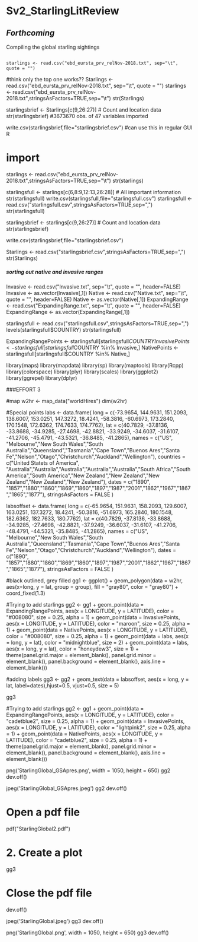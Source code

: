 # Sv2_StarlingLitReview

<h2><i>Forthcoming</i></h2>

Compiling the global starling sightings
 
<pre class="r"><code>
starlings <- read.csv("ebd_eursta_prv_relNov-2018.txt", sep="\t", quote = "")
</code></pre>

#think only the top one works??
Starlings <- read.csv("ebd_eursta_prv_relNov-2018.txt", sep="\t", quote = "")
starlings <- read.csv("ebd_eursta_prv_relNov-2018.txt",stringsAsFactors=TRUE,sep="\t")
str(Starlings)

starlingsbrief <- Starlings[c(9,26:27)] # Count and location data
str(starlingsbrief) #3673670 obs. of  47 variables imported

write.csv(starlingsbrief,file="starlingsbrief.csv") #can use this in regular GUI R


# import
starlings <- read.csv("ebd_eursta_prv_relNov-2018.txt",stringsAsFactors=TRUE,sep="\t")
str(starlings)

starlingsfull <- starlings[c(6,8:9,12:13,26:28)] # All important information
str(starlingsfull)
write.csv(starlingsfull,file="starlingsfull.csv")
starlingsfull <- read.csv("starlingsfull.csv",stringsAsFactors=TRUE,sep=",")
str(starlingsfull)

starlingsbrief <- starlings[c(9,26:27)] # Count and location data
str(starlingsbrief)

write.csv(starlingsbrief,file="starlingsbrief.csv")

Starlings <- read.csv("starlingsbrief.csv",stringsAsFactors=TRUE,sep=",")
str(Starlings)



  
##### sorting out native and invasive ranges
Invasive <- read.csv("Invasive.txt", sep="\t", quote = "", header=FALSE)
Invasive <- as.vector(Invasive[,1])
Native <- read.csv("Native.txt", sep="\t", quote = "", header=FALSE)
Native <- as.vector(Native[,1])
ExpandingRange <- read.csv("ExpandingRange.txt", sep="\t", quote = "", header=FALSE)
ExpandingRange <- as.vector(ExpandingRange[,1])

starlingsfull <- read.csv("starlingsfull.csv",stringsAsFactors=TRUE,sep=",")
levels(starlingsfull$COUNTRY)
str(starlingsfull)

ExpandingRangePoints <- starlingsfull[starlingsfull$COUNTRY %in% ExpandingRange,]
InvasivePoints <- starlingsfull[starlingsfull$COUNTRY %in% Invasive,]
NativePoints <- starlingsfull[starlingsfull$COUNTRY %in% Native,]

 

library(maps)
library(mapdata)
library(sp)
library(maptools)
library(Rcpp)
library(colorspace)
library(plyr)
library(scales)
library(ggplot2)
library(ggrepel)
library(dplyr)

 



###EFFORT 3

#map
w2hr <- map_data("worldHires")
dim(w2hr)

#Special points 
labs <- data.frame(
  long = c(-73.9654, 144.9631, 151.2093, 138.6007, 153.0251, 147.3272, 18.4241, -58.3816, -60.6973, 173.2840, 170.1548, 172.6362, 174.7633, 174.7762),
  lat = c(40.7829, -37.8136, -33.8688, -34.9285, -27.4698, -42.8821, -33.9249, -34.6037, -31.6107, -41.2706, -45.4791, -43.5321, -36.8485, -41.2865),
  names = c("US", "Melbourne","New South Wales","South Australia","Queensland","Tasmania","Cape Town","Buenos Ares","Santa Fe","Nelson","Otago","Christchurch","Auckland","Wellington"),
  countries = c("United Statets of America", "Australia","Australia","Australia","Australia","Australia","South Africa","South America","South America","New Zealand","New Zealand","New Zealand","New Zealand","New Zealand"),
  dates = c("1890", "1857","1880","1860","1869","1860","1897","1987","2001","1862","1967","1867","1865","1877"),
  stringsAsFactors = FALSE
)

labsoffset <- data.frame(
  long = c(-65.9654, 151.9631, 158.2093, 129.6007, 163.0251, 137.3272, 18.4241, -50.3816, -51.6973, 165.2840, 180.1548, 182.6362, 182.7633, 180.7762),
  lat = c(40.7829, -37.8136, -33.8688, -34.9285, -27.4698, -42.8821, -37.9249, -36.6037, -31.6107, -41.2706, -48.4791, -44.5321, -35.8485, -41.2865),
  names = c("US", "Melbourne","New South Wales","South Australia","Queensland","Tasmania","Cape Town","Buenos Ares","Santa Fe","Nelson","Otago","Christchurch","Auckland","Wellington"),
  dates = c("1890", "1857","1880","1860","1869","1860","1897","1987","2001","1862","1967","1867","1865","1877"),
  stringsAsFactors = FALSE
) 

#black outlined, grey filled
gg1 <- ggplot() + 
  geom_polygon(data = w2hr, aes(x=long, y = lat, group = group), fill = "gray80", color = "gray80") + 
  coord_fixed(1.3)
  
#Trying to add starlings
gg2 <- gg1 +
  geom_point(data = ExpandingRangePoints, aes(x = LONGITUDE, y = LATITUDE), color = "#008080", size = 0.25, alpha = 1) +
  geom_point(data = InvasivePoints, aes(x = LONGITUDE, y = LATITUDE), color = "maroon", size = 0.25, alpha = 1) +
  geom_point(data = NativePoints, aes(x = LONGITUDE, y = LATITUDE), color = "#008080", size = 0.25, alpha = 1) +
  geom_point(data = labs, aes(x = long, y = lat), color = "midnightblue", size = 2) +
  geom_point(data = labs, aes(x = long, y = lat), color = "honeydew3", size = 1) +
  theme(panel.grid.major = element_blank(), panel.grid.minor = element_blank(),
          panel.background = element_blank(), axis.line = element_blank())

#adding labels
gg3 <- gg2 +
  geom_text(data = labsoffset, aes(x = long, y = lat, label=dates),hjust=0.5, vjust=0.5, size = 5) 
 
gg3

 

#Trying to add starlings
gg2 <- gg1 +
  geom_point(data = ExpandingRangePoints, aes(x = LONGITUDE, y = LATITUDE), color = "cadetblue2", size = 0.25, alpha = 1) +
  geom_point(data = InvasivePoints, aes(x = LONGITUDE, y = LATITUDE), color = "lightpink2", size = 0.25, alpha = 1) +
  geom_point(data = NativePoints, aes(x = LONGITUDE, y = LATITUDE), color = "cadetblue2", size = 0.25, alpha = 1) +
  theme(panel.grid.major = element_blank(), panel.grid.minor = element_blank(),
          panel.background = element_blank(), axis.line = element_blank())

 

png('StarlingGlobal_GSApres.png', width = 1050, height = 650)
gg2
dev.off()

jpeg('StarlingGlobal_GSApres.jpeg')
gg2
dev.off()

 

# Open a pdf file
pdf("StarlingGlobal2.pdf") 
# 2. Create a plot
gg3
# Close the pdf file
dev.off() 

jpeg('StarlingGlobal.jpeg')
gg3
dev.off()

png('StarlingGlobal.png', width = 1050, height = 650)
gg3
dev.off()

<pre class="r"><code>
</code></pre>

<pre class="r"><code>
</code></pre>
